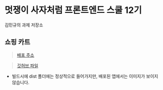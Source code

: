 # 멋쟁이 사자처럼 프론트엔드 스쿨 12기

김민규의 과제 저장소

## 쇼핑 카트

> [배포 주소](https://likelion-homework.vercel.app/)

> [깃허브 파일](https://github.com/MinQyu/likelion-homework/tree/main/src/homework/pages/shopping-cart)

- 빌드시에 dist 폴더에는 정상적으로 들어가지만, 배포된 앱에서는 이미지가 보이지 않습니다.
